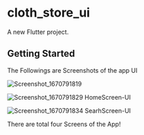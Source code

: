 # cloth_store_ui

A new Flutter project.

## Getting Started

The Followings are Screenshots of the app UI

![Screenshot_1670791819](https://user-images.githubusercontent.com/49684285/206928554-08be10c9-5191-4c9f-8ac5-bd4a00e2ca02.png)

![Screenshot_1670791829](https://user-images.githubusercontent.com/49684285/206928638-ead64a13-9939-4b65-a823-7f29168b2fef.png)
HomeScreen-UI

![Screenshot_1670791834](https://user-images.githubusercontent.com/49684285/206928673-346c8c4d-7342-4a84-93d5-4ab5eeebde5f.png)
SearhScreen-UI

There are total four Screens of the App!
